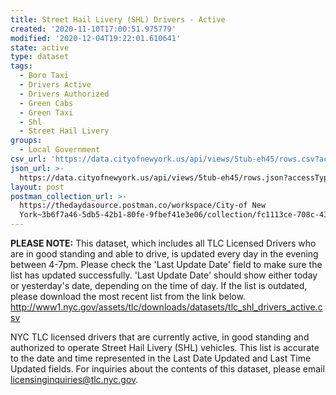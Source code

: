 ```yaml
---
title: Street Hail Livery (SHL) Drivers - Active
created: '2020-11-10T17:00:51.975779'
modified: '2020-12-04T19:22:01.610641'
state: active
type: dataset
tags:
  - Boro Taxi
  - Drivers Active
  - Drivers Authorized
  - Green Cabs
  - Green Taxi
  - Shl
  - Street Hail Livery
groups:
  - Local Government
csv_url: 'https://data.cityofnewyork.us/api/views/5tub-eh45/rows.csv?accessType=DOWNLOAD'
json_url: >-
  https://data.cityofnewyork.us/api/views/5tub-eh45/rows.json?accessType=DOWNLOAD
layout: post
postman_collection_url: >-
  https://thedaydasource.postman.co/workspace/City-of New
  York~3b6f7a46-5db5-42b1-80fe-9fbef41e3e06/collection/fc1113ce-708c-4344-ad11-59a5a0bf4eb4
---
```

<b>PLEASE NOTE:</b> This dataset, which includes all TLC Licensed Drivers who are in good standing and able to drive, is updated every day in the evening between 4-7pm. Please check the 'Last Update Date' field to make sure the list has updated successfully. 'Last Update Date'  should show either today or yesterday's date, depending on the time of day. If the list is outdated, please download the most recent list from the link below. 
http://www1.nyc.gov/assets/tlc/downloads/datasets/tlc_shl_drivers_active.csv

NYC TLC licensed drivers that are currently active, in good standing and authorized to operate Street Hail Livery (SHL) vehicles. This list is accurate to the date and time represented in the Last Date Updated and Last Time Updated fields. For inquiries about the contents of this dataset, please email licensinginquiries@tlc.nyc.gov.
